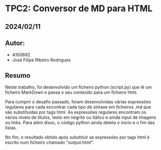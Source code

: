 # TPC2: Conversor de MD para HTML
## 2024/02/11

## Autor:
- A100692
- José Filipe Ribeiro Rodrigues

## Resumo

Neste trabalho, foi desenvolvido um ficheiro python (script.py) que lê um ficheiro MarkDown e passa o seu conteúdo para um ficheiro html.

Para cumprir o desafio passado, foram desenvolvidas várias expressões regulares para cada encontrar cada tipo de sintaxe em ficheiros .md que são substítuidas por tags html. As expressões regulares encontram os vários níveis de títulos, texto em negrito ou itálico e ainda input de imagens ou links. Para além disso, o código python ainda deteta o ínicio e o fim das listas.

No fim, o resultado obtido após substituir as expressões por tags html é escrito num ficheiro chamado "output.html".